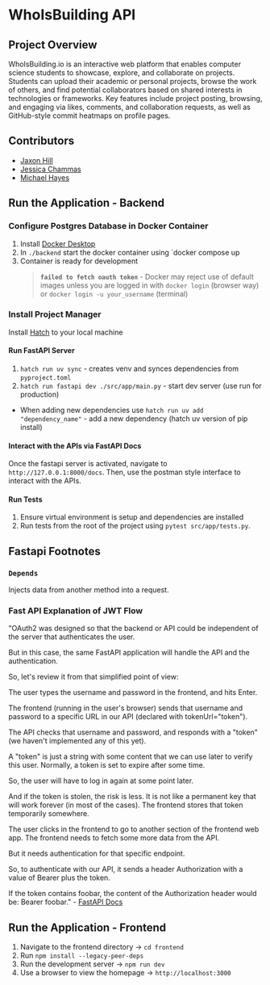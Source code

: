 # WhoIsBuilding API

## Project Overview

WhoIsBuilding.io is an interactive web platform that enables computer science students to showcase, explore, and collaborate on projects. Students can upload their academic or personal projects, browse the work of others, and find potential collaborators based on shared interests in technologies or frameworks. Key features include project posting, browsing, and engaging via likes, comments, and collaboration requests, as well as GitHub-style commit heatmaps on profile pages.

## Contributors

- [Jaxon Hill](https://github.com/jaxonhill)
- [Jessica Chammas](https://github.com/Jessica-Chammas)
- [Michael Hayes](https://github.com/mhayescs19)

## Run the Application - Backend

### Configure Postgres Database in Docker Container

1. Install [Docker Desktop](https://www.docker.com/products/docker-desktop/)
2. In `./backend` start the docker container using `docker compose up
3. Container is ready for development
   > **`failed to fetch oauth token`** - Docker may reject use of default images unless you are logged in with `docker login` (browser way) or `docker login -u your_username` (terminal)

### Install Project Manager

Install [Hatch](https://hatch.pypa.io/latest/) to your local machine

#### Run FastAPI Server

1. `hatch run uv sync` - creates venv and synces dependencies from `pyproject.toml`
2. `hatch run fastapi dev ./src/app/main.py` - start dev server (use run for production)

- When adding new dependencies use `hatch run uv add "dependency_name"` - add a new dependency (hatch uv version of pip install)

#### Interact with the APIs via FastAPI Docs

Once the fastapi server is activated, navigate to `http://127.0.0.1:8000/docs`. Then, use the postman style interface to interact with the APIs.

#### Run Tests

1. Ensure virtual environment is setup and dependencies are installed
2. Run tests from the root of the project using `pytest src/app/tests.py`.

## Fastapi Footnotes

### `Depends`

Injects data from another method into a request.

### Fast API Explanation of JWT Flow

"OAuth2 was designed so that the backend or API could be independent of the server that authenticates the user.

But in this case, the same FastAPI application will handle the API and the authentication.

So, let's review it from that simplified point of view:

The user types the username and password in the frontend, and hits Enter.

The frontend (running in the user's browser) sends that username and password to a specific URL in our API (declared with tokenUrl="token").

The API checks that username and password, and responds with a "token" (we haven't implemented any of this yet).

A "token" is just a string with some content that we can use later to verify this user.
Normally, a token is set to expire after some time.

So, the user will have to log in again at some point later.

And if the token is stolen, the risk is less. It is not like a permanent key that will work forever (in most of the cases).
The frontend stores that token temporarily somewhere.

The user clicks in the frontend to go to another section of the frontend web app.
The frontend needs to fetch some more data from the API.

But it needs authentication for that specific endpoint.

So, to authenticate with our API, it sends a header Authorization with a value of Bearer plus the token.

If the token contains foobar, the content of the Authorization header would be: Bearer foobar." - [FastAPI Docs](https://fastapi.tiangolo.com/tutorial/security/first-steps/#the-password-flow)

## Run the Application - Frontend

1. Navigate to the frontend directory -> `cd frontend`
2. Run `npm install --legacy-peer-deps`
3. Run the development server -> `npm run dev`
4. Use a browser to view the homepage -> `http://localhost:3000`
